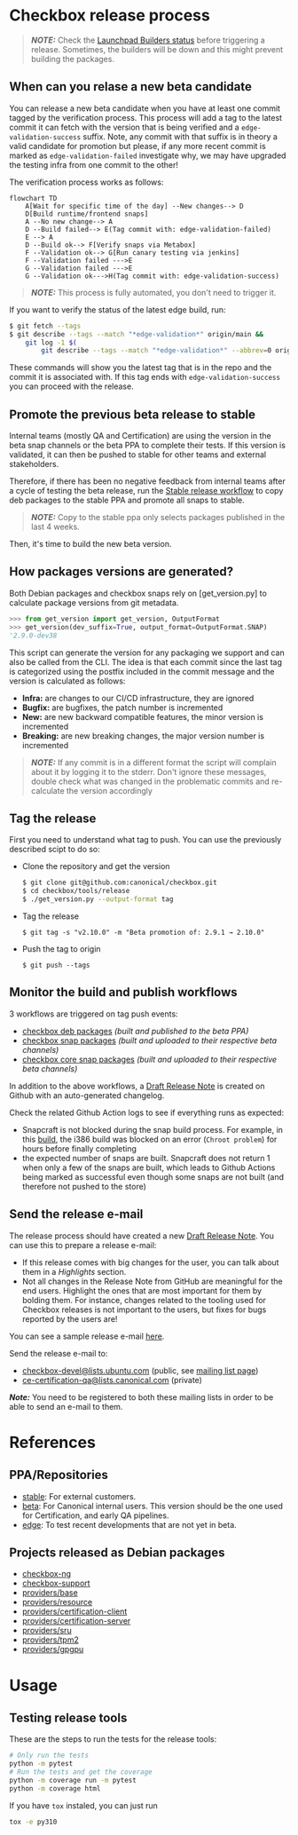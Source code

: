 # Checkbox release process

> **_NOTE:_** Check the [Launchpad Builders status] before triggering a release.
Sometimes, the builders will be down and this might prevent building the
packages.

## When can you relase a new beta candidate

You can release a new beta candidate when you have at least one commit tagged
by the verification process. This process will add a tag to the latest commit
it can fetch with the version that is being verified and a
`edge-validation-success` suffix. Note, any commit with that suffix is in theory
a valid candidate for promotion but please, if any more recent commit is marked
as `edge-validation-failed` investigate why, we may have upgraded the testing
infra from one commit to the other!

The verification process works as follows:

```mermaid
flowchart TD
    A[Wait for specific time of the day] --New changes--> D
    D[Build runtime/frontend snaps]
    A --No new change--> A
    D --Build failed--> E(Tag commit with: edge-validation-failed)
    E --> A
    D --Build ok--> F[Verify snaps via Metabox]
    F --Validation ok--> G[Run canary testing via jenkins]
    F --Validation failed --->E
    G --Validation failed --->E
    G --Validation ok--->H(Tag commit with: edge-validation-success)
```

> **_NOTE:_** This process is fully automated, you don't need to trigger it.

If you want to verify the status of the latest edge build, run:
```bash
$ git fetch --tags
$ git describe --tags --match "*edge-validation*" origin/main &&
    git log -1 $(
        git describe --tags --match "*edge-validation*" --abbrev=0 origin/main)
```

These commands will show you the latest tag that is in the repo and the commit
it is associated with. If this tag ends with `edge-validation-success` you can
proceed with the release.

## Promote the previous beta release to stable

Internal teams (mostly QA and Certification) are using the version in the beta
snap channels or the beta PPA to complete their tests. If this version is
validated, it can then be pushed to stable for other teams and external
stakeholders.

Therefore, if there has been no negative feedback from internal teams after a
cycle of testing the beta release, run the [Stable release workflow] to copy deb
packages to the stable PPA and promote all snaps to stable.

> **_NOTE:_** Copy to the stable ppa only selects packages published in the last
4 weeks.

Then, it's time to build the new beta version.

## How packages versions are generated?

Both Debian packages and checkbox snaps rely on [get\_version.py] to calculate
package versions from git metadata.

```python
>>> from get_version import get_version, OutputFormat
>>> get_version(dev_suffix=True, output_format=OutputFormat.SNAP)
'2.9.0-dev38
```

This script can generate the version for any packaging we support and can also
be called from the CLI. The idea is that each commit since the last tag is
categorized using the postfix included in the commit message and the version is
calculated as follows:
- **Infra:** are changes to our CI/CD infrastructure, they are ignored
- **Bugfix:** are bugfixes, the patch number is incremented
- **New:** are new backward compatible features, the minor version is incremented
- **Breaking:** are new breaking changes, the major version number is incremented

> **_NOTE:_** If any commit is in a different format the script will complain
about it by logging it to the stderr. Don't ignore these messages, double check
what was changed in the problematic commits and re-calculate the version
accordingly

## Tag the release

First you need to understand what tag to push. You can use the previously
described scipt to do so:

- Clone the repository and get the version
  ```bash
  $ git clone git@github.com:canonical/checkbox.git
  $ cd checkbox/tools/release
  $ ./get_version.py --output-format tag
  ```
- Tag the release
  ```
  $ git tag -s "v2.10.0" -m "Beta promotion of: 2.9.1 → 2.10.0"
  ```
- Push the tag to origin
  ```
  $ git push --tags
  ```

## Monitor the build and publish workflows

3 workflows are triggered on tag push events:

- [checkbox deb packages] *(built and published to the beta PPA)*
- [checkbox snap packages] *(built and uploaded to their respective beta
  channels)*
- [checkbox core snap packages] *(built and uploaded to their respective beta
  channels)*

In addition to the above workflows, a [Draft Release Note] is created on Github
with an auto-generated changelog.

Check the related Github Action logs to see if everything runs as expected:

- Snapcraft is not blocked during the snap build process. For example, in this
[build], the i386 build was blocked on an error (`Chroot problem`) for hours
before finally completing
- the expected number of snaps are built. Snapcraft does not return 1 when only
a few of the snaps are built, which leads to Github Actions being marked as
successful even though some snaps are not built (and therefore not pushed to
the store)

## Send the release e-mail

The release process should have created a new [Draft Release Note]. You can
use this to prepare a release e-mail:

- If this release comes with big changes for the user, you can talk about
them in a *Highlights* section.
- Not all changes in the Release Note from GitHub are meaningful for the
end users. Highlight the ones that are most important for them by bolding
them. For instance, changes related to the tooling used for Checkbox releases
is not important to the users, but fixes for bugs reported by the users are!

You can see a sample release e-mail [here][1].

Send the release e-mail to:

- checkbox-devel@lists.ubuntu.com (public, see [mailing list page])
- ce-certification-qa@lists.canonical.com (private)

**_Note:_** You need to be registered to both these mailing lists in order to
be able to send an e-mail to them.


# References

## PPA/Repositories

* [stable]\: For external customers.
* [beta]\: For Canonical internal users. This version should be the one used for Certification, and early QA pipelines.
* [edge]\: To test recent developments that are not yet in beta.

## Projects released as Debian packages

* [checkbox-ng](https://github.com/canonical/checkbox/tree/main/checkbox-ng)
* [checkbox-support](https://github.com/canonical/checkbox/tree/main/checkbox-support)
* [providers/base](https://github.com/canonical/checkbox/tree/main/providers/base)
* [providers/resource](https://github.com/canonical/checkbox/tree/main/providers/resource)
* [providers/certification-client](https://github.com/canonical/checkbox/tree/main/providers/certification-client)
* [providers/certification-server](https://github.com/canonical/checkbox/tree/main/providers/certification-server)
* [providers/sru](https://github.com/canonical/checkbox/tree/main/providers/sru)
* [providers/tpm2](https://github.com/canonical/checkbox/tree/main/providers/tpm2)
* [providers/gpgpu](https://github.com/canonical/checkbox/tree/main/providers/gpgpu)

[^1]:https://docs.github.com/en/actions/security-guides/automatic-token-authentication#using-the-github_token-in-a-workflow

[setuptools_scm]: https://github.com/pypa/setuptools_scm/
[Stable release workflow]: https://github.com/canonical/checkbox/actions/workflows/checkbox-stable-release.yml
[Bumpversion]: https://github.com/c4urself/bump2version
[stable]: https://launchpad.net/~checkbox-dev/+archive/ubuntu/stable
[beta]: https://code.launchpad.net/~checkbox-dev/+archive/ubuntu/beta
[edge]: https://code.launchpad.net/~checkbox-dev/+archive/ubuntu/edge
[Launchpad Builders status]: https://launchpad.net/builders
[checkbox deb packages]: https://github.com/canonical/checkbox/actions/workflows/deb-beta-release.yml
[checkbox snap packages]: https://github.com/canonical/checkbox/actions/workflows/checkbox-snap-beta-release.yml
[checkbox core snap packages]: https://github.com/canonical/checkbox/actions/workflows/checkbox-core-snap-beta-release.yml
[build]: https://github.com/canonical/checkbox/actions/runs/4371649401/jobs/7649877336
[Draft Release Note]: https://github.com/canonical/checkbox/releases
[mailing list page]: https://lists.ubuntu.com/mailman/listinfo/Checkbox-devel
[semantic versioning]: https://semver.org

[1]: https://lists.ubuntu.com/archives/checkbox-devel/2023-August/000508.html


# Usage

## Testing release tools

These are the steps to run the tests for the release tools:

```bash
# Only run the tests
python -m pytest
# Run the tests and get the coverage
python -m coverage run -m pytest
python -m coverage html
```
If you have `tox` instaled, you can just run

```bash
tox -e py310
``````
